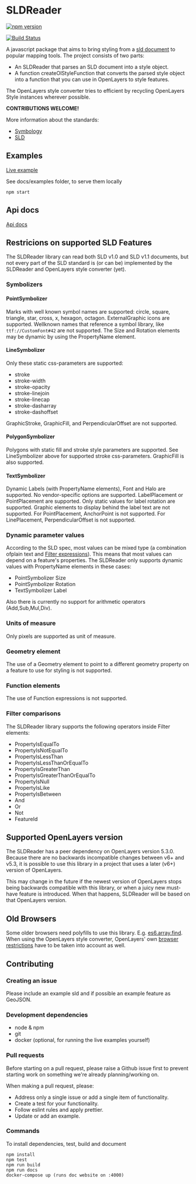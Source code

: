 # SLDReader

[![npm version](https://badge.fury.io/js/%40nieuwlandgeo%2Fsldreader.svg)](https://badge.fury.io/js/%40nieuwlandgeo%2Fsldreader)

[![Build Status](https://travis-ci.org/NieuwlandGeo/SLDReader.svg?branch=master)](https://travis-ci.org/NieuwlandGeo/SLDReader)

A javascript package that aims to bring styling from a [sld document](http://www.opengeospatial.org/standards/sld) to popular mapping
tools. The project consists of two parts:
* An SLDReader that parses an SLD document into a style object.
* A function createOlStyleFunction that converts the parsed style object into a function that you can use in OpenLayers to style features.

The OpenLayers style converter tries to efficient by recycling OpenLayers Style instances wherever possible.

**CONTRIBUTIONS WELCOME!**

More information about the standards:

* [Symbology](http://www.opengeospatial.org/standards/symbol/)
* [SLD](http://www.opengeospatial.org/standards/sld)

## Examples

[Live example](https://nieuwlandgeo.github.io/SLDReader)

See docs/examples folder, to serve them locally

```
npm start
```

## Api docs

[Api docs](https://nieuwlandgeo.github.io/SLDReader/api.html)

## Restricions on supported SLD Features
The SLDReader library can read both SLD v1.0 and SLD v1.1 documents, but not every part of the SLD standard is (or can be) implemented by the SLDReader and OpenLayers style converter (yet).

### Symbolizers

#### PointSymbolizer
Marks with well known symbol names are supported: circle, square, triangle, star, cross, x, hexagon, octagon. ExternalGraphic icons are supported.
Wellknown names that reference a symbol library, like ```ttf://CustomFont#42``` are not supported. The Size and Rotation elements may be dynamic by using the PropertyName element.

#### LineSymbolizer
Only these static css-parameters are supported:
* stroke
* stroke-width
* stroke-opacity
* stroke-linejoin
* stroke-linecap
* stroke-dasharray
* stroke-dashoffset

GraphicStroke, GraphicFill, and PerpendicularOffset are not supported.

#### PolygonSymbolizer
Polygons with static fill and stroke style parameters are supported. See LineSymbolizer above for supported stroke css-parameters. GraphicFill is also supported.

#### TextSymbolizer
Dynamic Labels (with PropertyName elements), Font and Halo are supported. No vendor-specific options are supported. LabelPlacement or PointPlacement are supported. Only static values for label rotation are supported. Graphic elements to display behind the label text are not supported.
For PointPlacement, AnchorPoint is not supported.
For LinePlacement, PerpendicularOffset is not supported.

### Dynamic parameter values
According to the SLD spec, most values can be mixed type (a combination ofplain text and [Filter expressions](https://docs.geoserver.org/stable/en/user/styling/sld/reference/filters.html#sld-filter-expression)). This means that most values can depend on a feature's properties. The SLDReader only supports dynamic values with PropertyName elements in these cases:

* PointSymbolizer Size
* PointSymbolizer Rotation
* TextSymbolizer Label

Also there is currently no support for arithmetic operators (Add,Sub,Mul,Div).

### Units of measure
Only pixels are supported as unit of measure.

### Geometry element
The use of a Geometry element to point to a different geometry property on a feature to use for styling is not supported.

### Function elements
The use of Function expressions is not supported.

### Filter comparisons
The SLDReader library supports the following operators inside Filter elements:

* PropertyIsEqualTo
* PropertyIsNotEqualTo
* PropertyIsLessThan
* PropertyIsLessThanOrEqualTo
* PropertyIsGreaterThan
* PropertyIsGreaterThanOrEqualTo
* PropertyIsNull
* PropertyIsLike
* PropertyIsBetween
* And
* Or
* Not
* FeatureId

## Supported OpenLayers version
The SLDReader has a peer dependency on OpenLayers version 5.3.0. Because there are no backwards incompatible changes between v6+ and v5.3, it is possible to use this library in a project that uses a later (v6+) version of OpenLayers.

This may change in the future if the newest version of OpenLayers stops being backwards compatible with this library, or when a juicy new must-have feature is introduced. When that happens, SLDReader will be based on that OpenLayers version.

## Old Browsers

Some older browsers need polyfills to use this library. E.g. [es6.array.find](https://www.npmjs.com/package/core-js#ecmascript-6-array). When using the OpenLayers style converter, OpenLayers' own [browser restrictions](https://openlayers.org/en/latest/doc/tutorials/background.html) have to be taken into account as well.

## Contributing

### Creating an issue

Please include an example sld and if possible an example feature as GeoJSON.

### Development dependencies

* node & npm 
* git
* docker (optional, for running the live examples yourself)

### Pull requests

Before starting on a pull request, please raise a Github issue first to prevent starting work on something we're already planning/working on.

When making a pull request, please:
* Address only a single issue or add a single item of functionality.
* Create a test for your functionality.
* Follow eslint rules and apply prettier.
* Update or add an example.

### Commands

To install dependencies, test, build and document

```
npm install
npm test
npm run build
npm run docs
docker-compose up (runs doc website on :4000)
```
